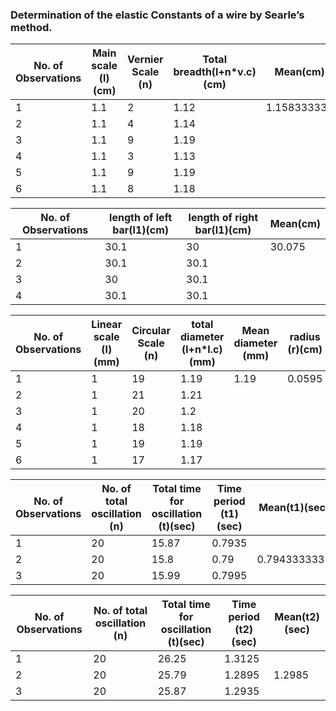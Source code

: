 ### Determination of the elastic Constants of a wire by Searle’s method.



No. of Observations|Main scale (l)(cm)|Vernier Scale (n)|Total breadth(l+n*v.c)(cm)|Mean(cm)
-------------------|------------------|-----------------|--------------------------|-----------
1                  |1.1               |2                |1.12                      |1.158333333
2                  |1.1               |4                |1.14                      |
3                  |1.1               |9                |1.19                      |
4                  |1.1               |3                |1.13                      |
5                  |1.1               |9                |1.19                      |
6                  |1.1               |8                |1.18                      |



No. of Observations|length of left bar(l1)(cm)|length of right bar(l1)(cm)|Mean(cm)
-------------------|--------------------------|---------------------------|--------
1                  |30.1                      |30                         |30.075
2                  |30.1                      |30.1                       |
3                  |30                        |30.1                       |
4                  |30.1                      |30.1                       |



No. of Observations|Linear scale (l)(mm)|Circular Scale (n)|total diameter (l+n*l.c)(mm)|Mean diameter (mm)|radius (r)(cm)
-------------------|--------------------|------------------|----------------------------|------------------|--------------
1                  |1                   |19                |1.19                        |1.19              |0.0595
2                  |1                   |21                |1.21                        |                  |
3                  |1                   |20                |1.2                         |                  |
4                  |1                   |18                |1.18                        |                  |
5                  |1                   |19                |1.19                        |                  |
6                  |1                   |17                |1.17                        |                  |



No. of Observations|No. of total oscillation (n)|Total time for oscillation (t)(sec)|Time period (t1)(sec)|Mean(t1)(sec)
-------------------|----------------------------|-----------------------------------|---------------------|-------------
1                  |20                          |15.87                              |0.7935               |
2                  |20                          |15.8                               |0.79                 |0.7943333333
3                  |20                          |15.99                              |0.7995               |



No. of Observations|No. of total oscillation (n)|Total time for oscillation (t)(sec)|Time period (t2)(sec)|Mean(t2)(sec)
-------------------|----------------------------|-----------------------------------|---------------------|-------------
1                  |20                          |26.25                              |1.3125               |
2                  |20                          |25.79                              |1.2895               |1.2985
3                  |20                          |25.87                              |1.2935               |



